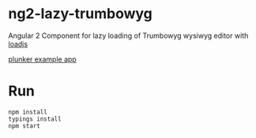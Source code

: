 # ng2-lazy-trumbowyg
Angular 2 Component for lazy loading of Trumbowyg wysiwyg editor with [loadjs](https://github.com/muicss/loadjs)

[plunker example app](http://plnkr.co/edit/eFoz6G5Thnpy3J0vRlS4?p=preview) 
# Run
```
npm install
typings install
npm start
